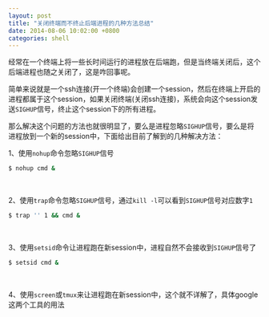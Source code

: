 ```yaml
---
layout: post
title: "关闭终端而不终止后端进程的几种方法总结"
date: 2014-08-06 10:02:00 +0800
categories: shell
---
```



经常在一个终端上将一些长时间运行的进程放在后端跑，但是当终端关闭后，这个后端进程也随之关闭了，这是咋回事呢。

简单来说就是一个ssh连接(开一个终端)会创建一个session，然后在终端上开启的进程都属于这个session，如果关闭终端(关闭ssh连接)，系统会向这个session发送`SIGHUP`信号，终止这个session下的所有进程。

那么解决这个问题的方法也就很明显了，要么是进程忽略`SIGHUP`信号，要么是将进程放到一个新的session中，下面给出目前了解到的几种解决方法：

1、使用`nohup`命令忽略`SIGHUP`信号

```bash
$ nohup cmd & 
```

<br />

2、使用`trap`命令忽略`SIGHUP`信号，通过`kill -l`可以看到`SIGHUP`信号对应数字`1`

```bash
$ trap '' 1 && cmd &
```

<br />

3、使用`setsid`命令让进程跑在新session中，进程自然不会接收到`SIGHUP`信号了

```bash
$ setsid cmd &
```

<br />

4、使用`screen`或`tmux`来让进程跑在新session中，这个就不详解了，具体google这两个工具的用法

